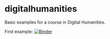 # digitalhumanities
Basic examples for a course in Digital Humanities.

First example:
[![Binder](https://mybinder.org/badge_logo.svg)](https://mybinder.org/v2/gh/quemeneryuna/digitalhumanities/HEAD)
